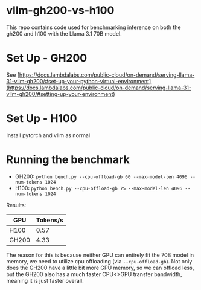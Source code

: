 # vllm-gh200-vs-h100

This repo contains code used for benchmarking inference on both the gh200 and h100 with the Llama 3.1 70B model.

# Set Up - GH200

See [https://docs.lambdalabs.com/public-cloud/on-demand/serving-llama-31-vllm-gh200/#set-up-your-python-virtual-environment](https://docs.lambdalabs.com/public-cloud/on-demand/serving-llama-31-vllm-gh200/#setting-up-your-environment)

# Set Up - H100

Install pytorch and vllm as normal

# Running the benchmark

- GH200: `python bench.py --cpu-offload-gb 60 --max-model-len 4096 --num-tokens 1024`
- H100: `python bench.py --cpu-offload-gb 75 --max-model-len 4096 --num-tokens 1024`

Results:

| GPU | Tokens/s | 
| --- | -------- |
| H100 | 0.57 |
| GH200 | 4.33|

The reason for this is because neither GPU can entirely fit the 70B model in memory, we need to utilize cpu offloading (via `--cpu-offload-gb`). Not only does the GH200 have a little bit more GPU memory, so we can offload less, but the GH200 also has a much faster CPU<>GPU transfer bandwidth, meaning it is just faster overall.
